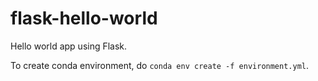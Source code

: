 # flask-hello-world
Hello world app using Flask.

To create conda environment, do `conda env create -f environment.yml`.
